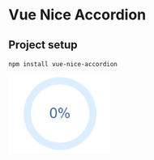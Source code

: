 # Vue Nice Accordion


## Project setup
```
npm install vue-nice-accordion
```
<img src="progress-0.png" alt="J" width="200"/>
